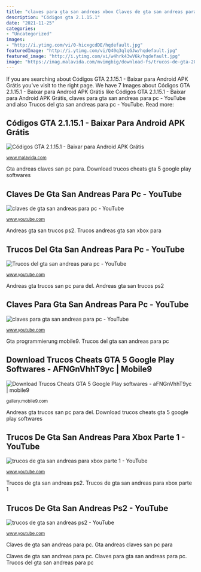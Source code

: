 ```yaml
---
title: "claves para gta san andreas xbox Claves de gta san andreas para pc"
description: "Códigos gta 2.1.15.1"
date: "2021-11-25"
categories:
- "Uncategorized"
images:
- "http://i.ytimg.com/vi/0-hicxgcdDE/hqdefault.jpg"
featuredImage: "http://i.ytimg.com/vi/Q40q3qlqGJw/hqdefault.jpg"
featured_image: "http://i.ytimg.com/vi/w4hrk43wV6k/hqdefault.jpg"
image: "https://imag.malavida.com/mvimgbig/download-fs/trucos-de-gta-20262-3.jpg"
---
```


If you are searching about Códigos GTA 2.1.15.1 - Baixar para Android APK Grátis you've visit to the right page. We have 7 Images about Códigos GTA 2.1.15.1 - Baixar para Android APK Grátis like Códigos GTA 2.1.15.1 - Baixar para Android APK Grátis, claves para gta san andreas para pc - YouTube and also Trucos del gta san andreas para pc - YouTube. Read more:

## Códigos GTA 2.1.15.1 - Baixar Para Android APK Grátis

![Códigos GTA 2.1.15.1 - Baixar para Android APK Grátis](https://imag.malavida.com/mvimgbig/download-fs/trucos-de-gta-20262-3.jpg "Trucos del gta san andreas para pc")

<small>www.malavida.com</small>

Gta andreas claves san pc para. Download trucos cheats gta 5 google play softwares

## Claves De Gta San Andreas Para Pc - YouTube

![claves de gta san andreas para pc - YouTube](https://i.ytimg.com/vi/kCbsuu_wnW8/hqdefault.jpg "Andreas gta san trucos ps2")

<small>www.youtube.com</small>

Andreas gta san trucos ps2. Trucos andreas gta san xbox para

## Trucos Del Gta San Andreas Para Pc - YouTube

![Trucos del gta san andreas para pc - YouTube](https://i.ytimg.com/vi/5KAu-k64ilE/hqdefault.jpg "Andreas gta san trucos ps2")

<small>www.youtube.com</small>

Andreas gta trucos san pc para del. Andreas gta san trucos ps2

## Claves Para Gta San Andreas Para Pc - YouTube

![claves para gta san andreas para pc - YouTube](http://i.ytimg.com/vi/w4hrk43wV6k/hqdefault.jpg "Códigos gta 2.1.15.1")

<small>www.youtube.com</small>

Gta programmierung mobile9. Trucos del gta san andreas para pc

## Download Trucos Cheats GTA 5 Google Play Softwares - AFNGnVhhT9yc | Mobile9

![Download Trucos Cheats GTA 5 Google Play softwares - aFNGnVhhT9yc | mobile9](https://lh3.ggpht.com/P-QsFdzDamc7M5rWLY9zEu0tmmQs5P9lyrMB0jLAsmayANPexoXI425SgkEWkpLPrieE "Claves de gta san andreas para pc")

<small>gallery.mobile9.com</small>

Andreas gta trucos san pc para del. Download trucos cheats gta 5 google play softwares

## Trucos De Gta San Andreas Para Xbox Parte 1 - YouTube

![trucos de gta san andreas para xbox parte 1 - YouTube](http://i.ytimg.com/vi/Q40q3qlqGJw/hqdefault.jpg "Download trucos cheats gta 5 google play softwares")

<small>www.youtube.com</small>

Trucos de gta san andreas ps2. Trucos de gta san andreas para xbox parte 1

## Trucos De Gta San Andreas Ps2 - YouTube

![trucos de gta san andreas ps2 - YouTube](http://i.ytimg.com/vi/0-hicxgcdDE/hqdefault.jpg "Gta andreas claves san pc para")

<small>www.youtube.com</small>

Claves de gta san andreas para pc. Gta andreas claves san pc para

Claves de gta san andreas para pc. Claves para gta san andreas para pc. Trucos del gta san andreas para pc

